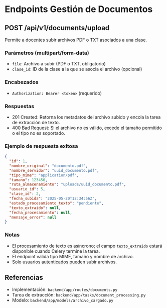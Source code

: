 # Endpoints Gestión de Documentos

## POST /api/v1/documents/upload
Permite a docentes subir archivos PDF o TXT asociados a una clase.

### Parámetros (multipart/form-data)
- `file`: Archivo a subir (PDF o TXT, obligatorio)
- `clase_id`: ID de la clase a la que se asocia el archivo (opcional)

### Encabezados
- `Authorization: Bearer <token>` (requerido)

### Respuestas
- 201 Created: Retorna los metadatos del archivo subido y encola la tarea de extracción de texto.
- 400 Bad Request: Si el archivo no es válido, excede el tamaño permitido o el tipo no es soportado.

### Ejemplo de respuesta exitosa
```json
{
  "id": 1,
  "nombre_original": "documento.pdf",
  "nombre_servidor": "uuid_documento.pdf",
  "tipo_mime": "application/pdf",
  "tamano": 123456,
  "ruta_almacenamiento": "uploads/uuid_documento.pdf",
  "usuario_id": 5,
  "clase_id": 2,
  "fecha_subida": "2025-05-20T12:34:56Z",
  "estado_procesamiento_texto": "pendiente",
  "texto_extraido": null,
  "fecha_procesamiento": null,
  "mensaje_error": null
}
```

### Notas
- El procesamiento de texto es asíncrono; el campo `texto_extraido` estará disponible cuando Celery termine la tarea.
- El endpoint valida tipo MIME, tamaño y nombre de archivo.
- Solo usuarios autenticados pueden subir archivos.

## Referencias
- Implementación: `backend/app/routes/documents.py`
- Tarea de extracción: `backend/app/tasks/document_processing.py`
- Modelo: `backend/app/models/archivo_cargado.py`
